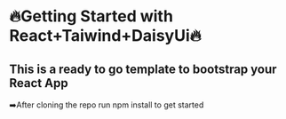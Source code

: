 # 🔥Getting Started with React+Taiwind+DaisyUi🔥
## This is a ready to go template to bootstrap your React App
➡️After cloning the repo run npm install to get started



